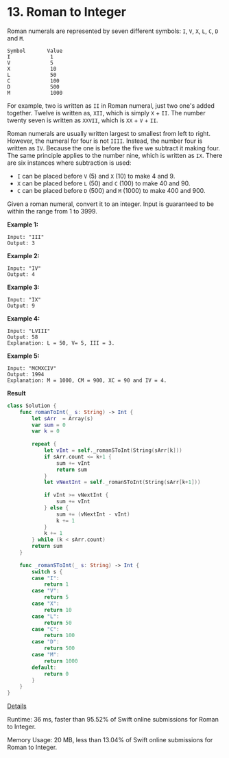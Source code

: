 # 13. Roman to Integer

Roman numerals are represented by seven different symbols: `I`, `V`, `X`, `L`, `C`, `D` and `M`.

```
Symbol       Value
I             1
V             5
X             10
L             50
C             100
D             500
M             1000
```

For example, two is written as `II` in Roman numeral, just two one's added together. Twelve is written as, `XII`, which is simply `X` + `II`. The number twenty seven is written as `XXVII`, which is `XX` + `V` + `II`.

Roman numerals are usually written largest to smallest from left to right. However, the numeral for four is not `IIII`. Instead, the number four is written as `IV`. Because the one is before the five we subtract it making four. The same principle applies to the number nine, which is written as `IX`. There are six instances where subtraction is used:

- `I` can be placed before `V` (5) and `X` (10) to make 4 and 9. 
- `X` can be placed before `L` (50) and `C` (100) to make 40 and 90. 
- `C` can be placed before `D` (500) and `M` (1000) to make 400 and 900.

Given a roman numeral, convert it to an integer. Input is guaranteed to be within the range from 1 to 3999.

**Example 1:**

```
Input: "III"
Output: 3
```

**Example 2:**

```
Input: "IV"
Output: 4
```

**Example 3:**

```
Input: "IX"
Output: 9
```

**Example 4:**

```
Input: "LVIII"
Output: 58
Explanation: L = 50, V= 5, III = 3.
```

**Example 5:**

```
Input: "MCMXCIV"
Output: 1994
Explanation: M = 1000, CM = 900, XC = 90 and IV = 4.
```

**Result**

```swift
class Solution {
    func romanToInt(_ s: String) -> Int {
        let sArr  = Array(s)
        var sum = 0
        var k = 0
        
        repeat {
            let vInt = self._romanSToInt(String(sArr[k]))
            if sArr.count <= k+1 {
                sum += vInt
                return sum
            }
            let vNextInt = self._romanSToInt(String(sArr[k+1]))
            
            if vInt >= vNextInt {
                sum += vInt
            } else {
                sum += (vNextInt - vInt)
                k += 1
            }
            k += 1
        } while (k < sArr.count)
        return sum
    }
    
    func _romanSToInt(_ s: String) -> Int {
        switch s {
        case "I":
            return 1
        case "V":
            return 5
        case "X":
            return 10
        case "L":
            return 50
        case "C":
            return 100
        case "D":
            return 500
        case "M":
            return 1000
        default:
            return 0
        }
    }
}
```



[Details ](https://leetcode.com/submissions/detail/226497295)

Runtime: 36 ms, faster than 95.52% of Swift online submissions for Roman to Integer.

Memory Usage: 20 MB, less than 13.04% of Swift online submissions for Roman to Integer.
